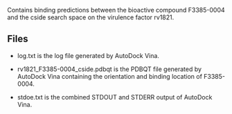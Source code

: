 Contains binding predictions between the bioactive compound F3385-0004 and the cside search space on the virulence factor rv1821.

## Files

- log.txt is the log file generated by AutoDock Vina.

- rv1821_F3385-0004_cside.pdbqt is the PDBQT file generated by AutoDock Vina containing the orientation and binding location of F3385-0004.

- stdoe.txt is the combined STDOUT and STDERR output of AutoDock Vina.


